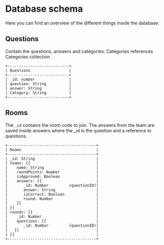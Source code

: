 # Database schema
Here you can find an overview of the different things inside the database.

## Questions
Contain the questions, answers and categories. Categories references Categories collection
```text
+---------------------------+
| Questions                 |
+---------------------------+
| _id: number               |
| question: String          |
| answer: String            |
| Category: String          |
+---------------------------+
```

## Rooms
The ``_id`` contains the room code to join. The answers from the team are saved inside answers where the _id is the question and a reference to questions.
```text
+---------------------------------------+
| Rooms                                 |
+---------------------------------------+
| _id: String                           |
| teams: [{                             |
|    name: String                       |
|    roundPoints: Number                |
|    isApproved: Boolean                |
|    answers: [{                        |
|       _id: Number         (questionID)|
|       answer: String                  |
|       isCorrect: Boolean              |
|       round: Number                   |
|    }]                                 |
| }]                                    |
| rounds: [{                            |
|    _id: Number                        |
|    questions: [{                      |
|       _id: Number         (questionID)|
|   }]                                  |
| }]                                    |
+---------------------------------------+